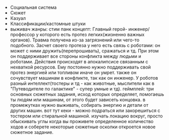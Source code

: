 + Социальная система
+ Сюжет
+ Казуал
+ Классификации/кастомные штуки
+ выживач
жанры:
стим панк
концепт:
Главный герой- инженер/профессор у которого есть протез легких(жизненно важных органов). Травма получена из-за загрязнений или чего-то подобного. Засчет своего протеза у него есть связь с роботами: он может с ними дружить(перепрошивать), сражаться и тд. При этом он поддерживает все стороны конфликта между людьми и роботами. Действия происходят в апокалипсисе связанным с нехваткой ресурсов. Ему постоянно нужно поддерживать свой протез энергией или топливом иначе он умрет. также он сочувствует машинам в конфликте, так как он инженер. У роботов разный интеллект(тостеры и тд - как животные, мыслители как в "Путеводителе по галактике" - супер умные и тд).
геймплей:
три основных сюжетных задания, исход которых определяет, помогаешь ты людям или машинам, от этого будет зависеть концовка.
в промежутках нужно выживать, собирать энергию и детали от других машин. вот тут кеки - можно подраться или закорешиться с тостером или стиральной машиной. изучать локацию вокруг, просто обыскивать углы
когда вы проживете определенное количество ходов и соберете некоторые сюжетные осколки откроется новое сюжетное задание. 
